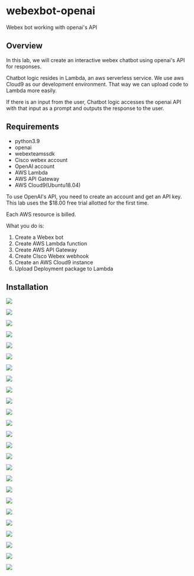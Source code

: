 # webexbot-openai
Webex bot working with openai's API

## Overview
In this lab, we will create an interactive webex chatbot using openai's API for responses.

Chatbot logic resides in Lambda, an aws serverless service. We use aws Cloud9 as our development environment. That way we can upload code to Lambda more easily.

If there is an input from the user, Chatbot logic accesses the openai API with that input as a prompt and outputs the response to the user.

## Requirements

- python3.9
- openai
- webexteamssdk
- Cisco webex account
- OpenAI account
- AWS Lambda
- AWS API Gateway
- AWS Cloud9(Ubuntu18.04)

<p class="warn">To use OpenAI's API, you need to create an account and get an API key. This lab uses the $18.00 free trial allotted for the first time.</p>

<p class="warn">Each AWS resource is billed.</p>



What you do is:
1. Create a Webex bot
2. Create AWS Lambda function
3. Create AWS API Gateway
4. Create CIsco Webex webhook
5. Create an AWS Cloud9 instance
6. Upload Deployment package to Lambda



## Installation

![](./images/webexbot_openai.001.png)

![](./images/webexbot_openai.002.png)

![](./images/webexbot_openai.003.png)

![](./images/webexbot_openai.004.png)

![](./images/webexbot_openai.005.png)

![](./images/webexbot_openai.006.png)

![](./images/webexbot_openai.007.png)

![](./images/webexbot_openai.008.png)

![](./images/webexbot_openai.009.png)

![](./images/webexbot_openai.010.png)

![](./images/webexbot_openai.011.png)

![](./images/webexbot_openai.012.png)

![](./images/webexbot_openai.013.png)

![](./images/webexbot_openai.014.png)

![](./images/webexbot_openai.015.png)

![](./images/webexbot_openai.016.png)

![](./images/webexbot_openai.017.png)

![](./images/webexbot_openai.018.png)

![](./images/webexbot_openai.019.png)

![](./images/webexbot_openai.020.png)

![](./images/webexbot_openai.021.png)

![](./images/webexbot_openai.022.png)

![](./images/webexbot_openai.023.png)

![](./images/webexbot_openai.024.png)

![](./images/webexbot_openai.025.png)